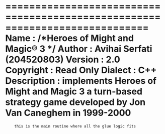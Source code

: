 
 ============================================================================
 Name        : /*Heroes of Might and Magic® 3 */
 Author      : Avihai Serfati (204520803)
 Version     : 2.0
 Copyright   : Read Only
 Dialect     : C++
 Description : implements Heroes of Might and Magic 3 a turn-based
  	  	  	   strategy game developed by Jon Van Caneghem in 1999-2000
 ============================================================================
        this is the main routine where all the glue logic fits    
